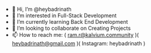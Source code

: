 - 👋 Hi, I’m @heybadrinath
- 👀 I’m interested in Full-Stack Development
- 🌱 I’m currently learning Back End Development
- 💞️ I’m looking to collaborate on Creating Projects
- 📫 How to reach me: ( ram.r@kalvium.community )( heybadrinath@gmail.com )( Instagram: heybadrinath )

<!---
heybadrinath/heybadrinath is a ✨ special ✨ repository because its `README.md` (this file) appears on your GitHub profile.
You can click the Preview link to take a look at your changes.
--->
